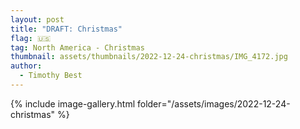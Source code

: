 ```yaml
---
layout: post
title: "DRAFT: Christmas"
flag: 🇺🇸
tag: North America - Christmas
thumbnail: assets/thumbnails/2022-12-24-christmas/IMG_4172.jpg
author:
  - Timothy Best
---
```


{% include image-gallery.html folder="/assets/images/2022-12-24-christmas" %}
